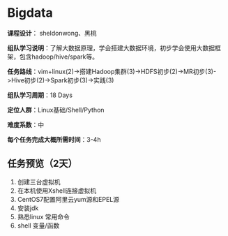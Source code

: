 # Bigdata

**课程设计**： sheldonwong、黑桃

**组队学习说明**：了解大数据原理，学会搭建大数据环境，初步学会使用大数据框架，包含hadoop/hive/spark等。

**任务路线**：vim+linux(2)->搭建Hadoop集群(3)->HDFS初步(2)->MR初步(3)->Hive初步(2)->Spark初步(3)->实践(3)

**组队学习周期**：18 Days

**定位人群**：Linux基础/Shell/Python

**难度系数**：中

**每个任务完成大概所需时间**：3-4h

## 任务预览（2天）
1. 创建三台虚拟机
2. 在本机使用Xshell连接虚拟机
3. CentOS7配置阿里云yum源和EPEL源
4. 安装jdk
5. 熟悉linux 常用命令
6. shell 变量/函数



